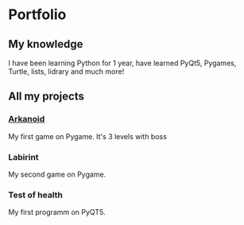 # Portfolio
## My knowledge
I have been learning Python for 1 year, have learned PyQt5, Pygames, Turtle, lists, lidrary and much more!
## All my projects
### [Arkanoid](https://github.com/ArtemSchoolIT/Portfolio/tree/main/ARKANOID)
My first game on Pygame. It's 3 levels with boss
### Labirint
My second game on Pygame.
### Test of health
My first programm on PyQT5. 
